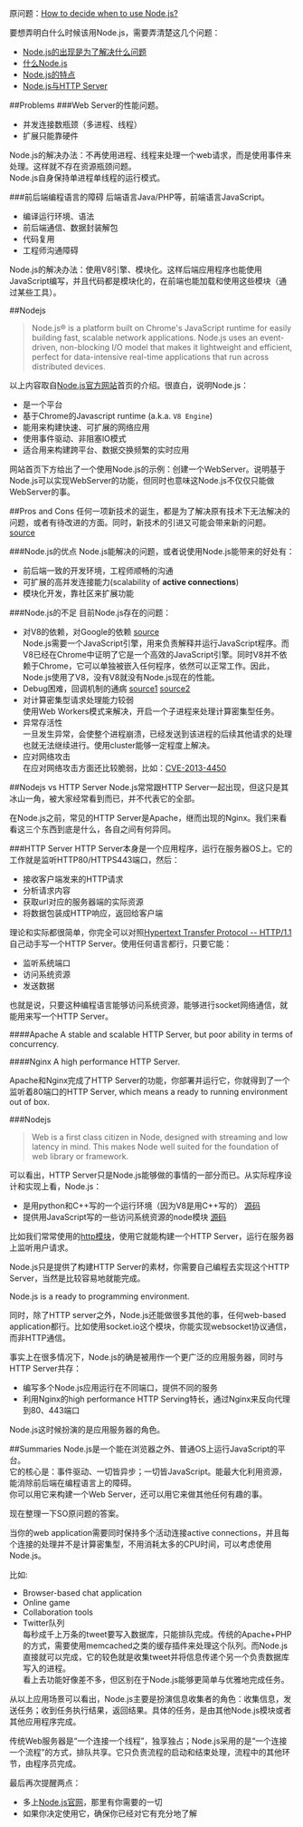 原问题：[How to decide when to use Node.js?](http://stackoverflow.com/questions/5062614/how-to-decide-when-to-use-node-js)

要想弄明白什么时候该用Node.js，需要弄清楚这几个问题：
- [Node.js的出现是为了解决什么问题](#problems)
- [什么Node.js](#nodejs)
- [Node.js的特点](#pros-and-cons)
- [Node.js与HTTP Server](#nodejs-vs-http-server)

##Problems
###Web Server的性能问题。
- 并发连接数瓶颈（多进程、线程）
- 扩展只能靠硬件

Node.js的解决办法：不再使用进程、线程来处理一个web请求，而是使用事件来处理。这样就不存在资源瓶颈问题。  
Node.js自身保持单进程单线程的运行模式。

###前后端编程语言的障碍
后端语言Java/PHP等，前端语言JavaScript。
- 编译运行环境、语法
- 前后端通信、数据封装解包
- 代码复用
- 工程师沟通障碍

Node.js的解决办法：使用V8引擎、模块化。这样后端应用程序也能使用JavaScript编写，并且代码都是模块化的，在前端也能加载和使用这些模块（通过某些工具）。

##Nodejs
> Node.js® is a platform built on Chrome's JavaScript runtime for easily building fast, scalable network applications. Node.js uses an event-driven, non-blocking I/O model that makes it lightweight and efficient, perfect for data-intensive real-time applications that run across distributed devices.

以上内容取自[Node.js官方网站](http://nodejs.org)首页的介绍。很直白，说明Node.js：
- 是一个平台
- 基于Chrome的Javascript runtime (a.k.a. `V8 Engine`)
- 能用来构建快速、可扩展的网络应用
- 使用事件驱动、非阻塞IO模式
- 适合用来构建跨平台、数据交换频繁的实时应用

网站首页下方给出了一个使用Node.js的示例：创建一个WebServer。说明基于Node.js可以实现WebServer的功能，但同时也意味这Node.js不仅仅只能做WebServer的事。

##Pros and Cons
任何一项新技术的诞生，都是为了解决原有技术下无法解决的问题，或者有待改进的方面。同时，新技术的引进又可能会带来新的问题。
[source](http://stackoverflow.com/questions/1884724/what-is-node-js)

###Node.js的优点
Node.js能解决的问题，或者说使用Node.js能带来的好处有：
- 前后端一致的开发环境，工程师顺畅的沟通
- 可扩展的高并发连接能力(scalability of **active connections**)
- 模块化开发，靠社区来扩展功能

###Node.js的不足
目前Node.js存在的问题：
- 对V8的依赖，对Google的依赖 [source](http://www.olympum.com/future/nodejs-to-v8-or-not-to-v8/)  
Node.js需要一个JavaScript引擎，用来负责解释并运行JavaScript程序。而V8已经在Chrome中证明了它是一个高效的JavaScript引擎。同时V8并不依赖于Chrome，它可以单独被嵌入任何程序，依然可以正常工作。因此，Node.js使用了V8，没有V8就没有Node.js现在的性能。
- Debug困难，回调机制的通病 [source1](http://blog.nodejs.org/2012/04/25/profiling-node-js/) [source2](http://mcavage.me/presentations/dtrace_conf_2012-04-03/)
- 对计算密集型请求处理能力较弱  
使用Web Workers模式来解决，开启一个子进程来处理计算密集型任务。
- 异常存活性  
一旦发生异常，会使整个进程崩溃，已经发送到该进程的后续其他请求的处理也就无法继续进行。使用cluster能够一定程度上解决。
- 应对网络攻击  
在应对网络攻击方面还比较脆弱，比如：[CVE-2013-4450](http://web.nvd.nist.gov/view/vuln/detail?vulnId=CVE-2013-4450)

##Nodejs vs HTTP Server
Node.js常常跟HTTP Server一起出现，但这只是其冰山一角，被大家经常看到而已，并不代表它的全部。

在Node.js之前，常见的HTTP Server是Apache，继而出现的Nginx。我们来看看这三个东西到底是什么，各自之间有何异同。

###HTTP Server
HTTP Server本身是一个应用程序，运行在服务器OS上。它的工作就是监听HTTP80/HTTPS443端口，然后：

- 接收客户端发来的HTTP请求
- 分析请求内容
- 获取url对应的服务器端的实际资源
- 将数据包装成HTTP响应，返回给客户端

理论和实际都很简单，你完全可以对照[Hypertext Transfer Protocol -- HTTP/1.1](http://tools.ietf.org/html/rfc2616)自己动手写一个HTTP Server。使用任何语言都行，只要它能：

- 监听系统端口
- 访问系统资源
- 发送数据

也就是说，只要这种编程语言能够访问系统资源，能够进行socket网络通信，就能用来写一个HTTP Server。

####Apache
A stable and scalable HTTP Server, but poor ability in terms of concurrency.

####Nginx
A high performance HTTP Server.

Apache和Nginx完成了HTTP Server的功能，你部署并运行它，你就得到了一个监听着80端口的HTTP Server, which means a ready to running environment out of box.

###Nodejs
> Web is a first class citizen in Node, designed with streaming and low latency in mind. This makes Node well suited for the foundation of web library or framework.

可以看出，HTTP Server只是Node.js能够做的事情的一部分而已。从实际程序设计和实现上看，Node.js：
- 是用python和C++写的一个运行环境（因为V8是用C++写的） [源码](https://github.com/joyent/node/tree/master/src)
- 提供用JavaScript写的一些访问系统资源的node模块 [源码](https://github.com/joyent/node/tree/master/lib)

比如我们常常使用的[http模块](https://github.com/joyent/node/blob/master/lib/http.js)，使用它就能构建一个HTTP Server，运行在服务器上监听用户请求。

Node.js只是提供了构建HTTP Server的素材，你需要自己编程去实现这个HTTP Server，当然是比较容易地就能完成。

Node.js is a ready to programming environment.

同时，除了HTTP server之外，Node.js还能做很多其他的事，任何web-based application都行。比如使用socket.io这个模块，你能实现websocket协议通信，而非HTTP通信。

事实上在很多情况下，Node.js的确是被用作一个更广泛的应用服务器，同时与HTTP Server共存：
- 编写多个Node.js应用运行在不同端口，提供不同的服务
- 利用Nginx的high performance HTTP Serving特长，通过Nginx来反向代理到80、443端口

Node.js这时候扮演的是应用服务器的角色。

##Summaries
Node.js是一个能在浏览器之外、普通OS上运行JavaScript的平台。  
它的核心是：事件驱动、一切皆异步；一切皆JavaScript。能最大化利用资源，能消除前后端在编程语言上的障碍。  
你可以用它来构建一个Web Server，还可以用它来做其他任何有趣的事。

现在整理一下SO原问题的答案。

当你的web application需要同时保持多个活动连接active connections，并且每个连接的处理并不是计算密集型，不用消耗太多的CPU时间，可以考虑使用Node.js。

比如:
- Browser-based chat application
- Online game
- Collaboration tools
- Twitter队列  
每秒成千上万条的tweet要写入数据库，只能排队完成。传统的Apache+PHP的方式，需要使用memcached之类的缓存插件来处理这个队列。而Node.js直接就可以完成，它的较色就是收集tweet并将信息传递个另一个负责数据库写入的进程。  
看上去功能好像差不多，但区别在于Node.js能够更简单与优雅地完成任务。

从以上应用场景可以看出，Node.js主要是扮演信息收集者的角色：收集信息，发送任务；收到任务执行结果，返回结果。具体的任务，是由其他Node.js模块或者其他应用程序完成。

传统Web服务器是“一个连接一个线程”，独享独占；Node.js采用的是“一个连接一个流程”的方式，排队共享。它只负责流程的启动和结束处理，流程中的其他环节，由程序员完成。

最后再次提醒两点：
- 多上[Node.js官网](http://nodejs.org)，那里有你需要的一切
- 如果你决定使用它，确保你已经对它有充分地了解
